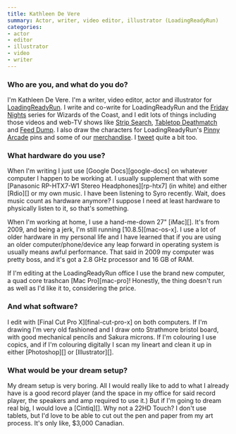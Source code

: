 ```yaml
---
title: Kathleen De Vere
summary: Actor, writer, video editor, illustrator (LoadingReadyRun)
categories:
- actor
- editor
- illustrator
- video
- writer
---
```


### Who are you, and what do you do?

I'm Kathleen De Vere. I'm a writer, video editor, actor and illustrator for [LoadingReadyRun](http://www.loadingreadyrun.com/ "The LoadingReadyRun site."). I write and co-write for LoadingReadyRun and the [Friday Nights](https://www.youtube.com/playlist?list=PL0662A5042C22EB03 "The Friday Nights series on YouTube.") series for Wizards of the Coast, and I edit lots of things including those videos and web-TV shows like [Strip Search](http://www.penny-arcade.com/strip-search/ "A reality game show for web cartoonists."), [Tabletop Deathmatch](http://www.cardsagainsthumanity.com/deathmatch/ "A boardgame design contest.") and [Feed Dump](http://www.escapistmagazine.com/videos/view/feed-dump "Videos of strange news stories."). I also draw the characters for LoadingReadyRun's [Pinny Arcade](http://penny-arcade.com/pinny-arcade/pins/ "A pin trading system.") pins and some of our [merchandise](http://store.loadingreadyrun.com/products/spoop-tee "The Spoop t-shirt on LoadingReadyRun."). I [tweet](https://twitter.com/Kathleen_LRR "Kathleen's Twitter account.") quite a bit too. 

### What hardware do you use?

When I'm writing I just use [Google Docs][google-docs] on whatever computer I happen to be working at. I usually supplement that with some [Panasonic RP-HTX7-W1 Stereo Headphones][rp-htx7] (in white) and either [Rdio][] or my own music. I have been listening to Syro recently. Wait, does music count as hardware anymore? I suppose I need at least hardware to physically listen to it, so that's something. 

When I'm working at home, I use a hand-me-down 27" [iMac][]. It's from 2009, and being a jerk, I'm still running [10.8.5][mac-os-x]. I use a lot of older hardware in my personal life and I have learned that if you are using an older computer/phone/device any leap forward in operating system is usually means awful performance. That said in 2009 my computer was pretty boss, and it's got a 2.8 GHz processor and 16 GB of RAM. 

If I'm editing at the LoadingReadyRun office I use the brand new computer, a quad core trashcan [Mac Pro][mac-pro]! Honestly, the thing doesn't run as well as I'd like it to, considering the price. 

### And what software?

I edit with [Final Cut Pro X][final-cut-pro-x] on both computers. If I'm drawing I'm very old fashioned and I draw onto Strathmore bristol board, with good mechanical pencils and Sakura microns. If I'm colouring I use copics, and if I'm colouring digitally I scan my lineart and clean it up in either [Photoshop][] or [Illustrator][].

### What would be your dream setup?

My dream setup is very boring. All I would really like to add to what I already have is a good record player (and the space in my office for said record player, the speakers and amp required to use it.) But if I'm going to dream real big, I would love a [Cintiq][]. Why not a 22HD Touch? I don't use tablets, but I'd love to be able to cut out the pen and paper from my art process. It's only like, $3,000 Canadian.